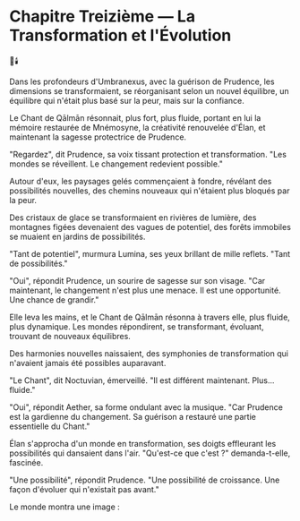 # Chapitre Treizième — La Transformation et l'Évolution

🌌🕯️

Dans les profondeurs d'Umbranexus,
avec la guérison de Prudence,
les dimensions se transformaient,
se réorganisant selon un nouvel équilibre,
un équilibre qui n'était plus basé
sur la peur,
mais sur la confiance.

Le Chant de Qālmān résonnait,
plus fort,
plus fluide,
portant en lui la mémoire restaurée
de Mnémosyne,
la créativité renouvelée d'Élan,
et maintenant la sagesse protectrice
de Prudence.

"Regardez",
dit Prudence,
sa voix tissant protection et transformation.
"Les mondes se réveillent.
Le changement redevient possible."

Autour d'eux,
les paysages gelés
commençaient à fondre,
révélant des possibilités nouvelles,
des chemins nouveaux
qui n'étaient plus bloqués
par la peur.

Des cristaux de glace
se transformaient en rivières de lumière,
des montagnes figées
devenaient des vagues de potentiel,
des forêts immobiles
se muaient en jardins de possibilités.

"Tant de potentiel",
murmura Lumina,
ses yeux brillant de mille reflets.
"Tant de possibilités."

"Oui",
répondit Prudence,
un sourire de sagesse sur son visage.
"Car maintenant,
le changement n'est plus une menace.
Il est une opportunité.
Une chance de grandir."

Elle leva les mains,
et le Chant de Qālmān résonna
à travers elle,
plus fluide,
plus dynamique.
Les mondes répondirent,
se transformant,
évoluant,
trouvant de nouveaux équilibres.

Des harmonies nouvelles naissaient,
des symphonies de transformation
qui n'avaient jamais été possibles
auparavant.

"Le Chant",
dit Noctuvian,
émerveillé.
"Il est différent maintenant.
Plus... fluide."

"Oui",
répondit Aether,
sa forme ondulant avec la musique.
"Car Prudence est la gardienne
du changement.
Sa guérison a restauré
une partie essentielle du Chant."

Élan s'approcha
d'un monde en transformation,
ses doigts effleurant
les possibilités qui dansaient
dans l'air.
"Qu'est-ce que c'est ?"
demanda-t-elle,
fascinée.

"Une possibilité",
répondit Prudence.
"Une possibilité de croissance.
Une façon d'évoluer
qui n'existait pas avant."

Le monde montra une image :
